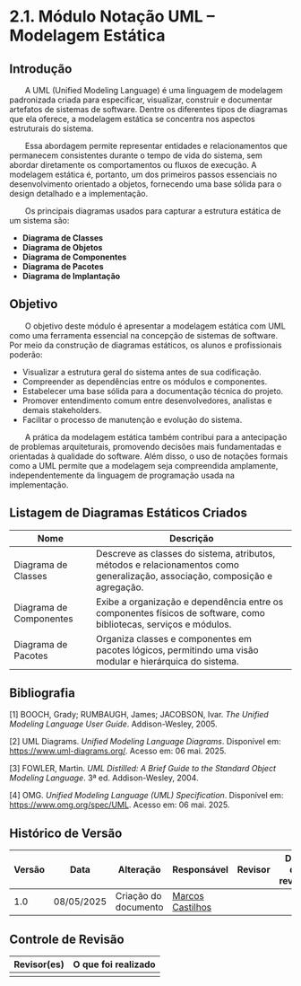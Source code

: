 # 2.1. Módulo Notação UML – Modelagem Estática

## Introdução

  A UML (Unified Modeling Language) é uma linguagem de modelagem padronizada criada para especificar, visualizar, construir e documentar artefatos de sistemas de software. Dentre os diferentes tipos de diagramas que ela oferece, a modelagem estática se concentra nos aspectos estruturais do sistema.

  Essa abordagem permite representar entidades e relacionamentos que permanecem consistentes durante o tempo de vida do sistema, sem abordar diretamente os comportamentos ou fluxos de execução. A modelagem estática é, portanto, um dos primeiros passos essenciais no desenvolvimento orientado a objetos, fornecendo uma base sólida para o design detalhado e a implementação.

  Os principais diagramas usados para capturar a estrutura estática de um sistema são:

- **Diagrama de Classes**
- **Diagrama de Objetos**
- **Diagrama de Componentes**
- **Diagrama de Pacotes**
- **Diagrama de Implantação**

## Objetivo

  O objetivo deste módulo é apresentar a modelagem estática com UML como uma ferramenta essencial na concepção de sistemas de software. Por meio da construção de diagramas estáticos, os alunos e profissionais poderão:

- Visualizar a estrutura geral do sistema antes de sua codificação.
- Compreender as dependências entre os módulos e componentes.
- Estabelecer uma base sólida para a documentação técnica do projeto.
- Promover entendimento comum entre desenvolvedores, analistas e demais stakeholders.
- Facilitar o processo de manutenção e evolução do sistema.

  A prática da modelagem estática também contribui para a antecipação de problemas arquiteturais, promovendo decisões mais fundamentadas e orientadas à qualidade do software. Além disso, o uso de notações formais como a UML permite que a modelagem seja compreendida amplamente, independentemente da linguagem de programação usada na implementação.

## Listagem de Diagramas Estáticos Criados

| Nome                    | Descrição                                                                                                                                   |
|-------------------------|---------------------------------------------------------------------------------------------------------------------------------------------|
| Diagrama de Classes     | Descreve as classes do sistema, atributos, métodos e relacionamentos como generalização, associação, composição e agregação.               |
| Diagrama de Componentes | Exibe a organização e dependência entre os componentes físicos de software, como bibliotecas, serviços e módulos.                          |
| Diagrama de Pacotes     | Organiza classes e componentes em pacotes lógicos, permitindo uma visão modular e hierárquica do sistema.                                  |

## Bibliografia

[1] BOOCH, Grady; RUMBAUGH, James; JACOBSON, Ivar. *The Unified Modeling Language User Guide*. Addison-Wesley, 2005.

[2] UML Diagrams. *Unified Modeling Language Diagrams*. Disponível em: https://www.uml-diagrams.org/. Acesso em: 06 mai. 2025.

[3] FOWLER, Martin. *UML Distilled: A Brief Guide to the Standard Object Modeling Language*. 3ª ed. Addison-Wesley, 2004.

[4] OMG. *Unified Modeling Language (UML) Specification*. Disponível em: https://www.omg.org/spec/UML. Acesso em: 06 mai. 2025.

## Histórico de Versão

| Versão | Data       | Alteração              | Responsável     | Revisor           | Data de revisão |
|--------|------------|------------------------|------------------|-------------------|------------------|
| 1.0    | 08/05/2025 | Criação do documento   | [Marcos Castilhos](https://github.com/Marcosatc147)  |    |        |

## Controle de Revisão

| Revisor(es)      | O que foi realizado                                      |
|------------------|----------------------------------------------------------|
|   |              |
